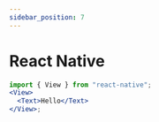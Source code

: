 ```yaml
---
sidebar_position: 7
---
```


# React Native

```jsx live
import { View } from "react-native";
<View>
  <Text>Hello</Text>
</View>;
```
